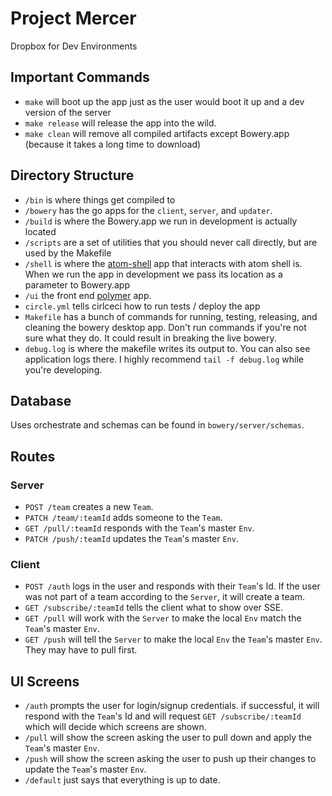 # Project Mercer
Dropbox for Dev Environments

## Important Commands
- `make` will boot up the app just as the user would boot it up and a dev version of the server
- `make release` will release the app into the wild.
- `make clean` will remove all compiled artifacts except Bowery.app (because it takes a long time to download)

## Directory Structure
- `/bin` is where things get compiled to
- `/bowery` has the go apps for the `client`, `server`, and `updater`.
- `/build` is where the Bowery.app we run in development is actually located
- `/scripts` are a set of utilities that you should never call directly, but are used by the Makefile
- `/shell` is where the [atom-shell](github.com/atom/atom-shell) app that interacts with atom shell is. When we run the app in development we pass its location as a parameter to Bowery.app
- `/ui` the front end [polymer](polymer-project.org) app.
- `circle.yml` tells cirlceci how to run tests / deploy the app
- `Makefile` has a bunch of commands for running, testing, releasing, and cleaning the bowery desktop app. Don't run commands if you're not sure what they do. It could result in breaking the live bowery.
- `debug.log` is where the makefile writes its output to. You can also see application logs there. I highly recommend `tail -f debug.log` while you're developing.

## Database
Uses orchestrate and schemas can be found in `bowery/server/schemas`.

## Routes
### Server
- `POST /team` creates a new `Team`.
- `PATCH /team/:teamId` adds someone to the `Team`.
- `GET /pull/:teamId` responds with the `Team`'s master `Env`.
- `PATCH /push/:teamId` updates the `Team`'s master `Env`.

### Client
- `POST /auth` logs in the user and responds with their `Team`'s Id. If the user was not part of a team according to the `Server`, it will create a team.
- `GET /subscribe/:teamId` tells the client what to show over SSE.
- `GET /pull` will work with the `Server` to make the local `Env` match the `Team`'s master `Env`.
- `GET /push` will tell the `Server` to make the local `Env` the `Team`'s master `Env`. They may have to pull first.

## UI Screens
- `/auth` prompts the user for login/signup credentials. if successful, it will respond with the `Team`'s Id and will request `GET /subscribe/:teamId` which will decide which screens are shown.
- `/pull` will show the screen asking the user to pull down and apply the `Team`'s master `Env`.
- `/push` will show the screen asking the user to push up their changes to update the `Team`'s master `Env`.
- `/default` just says that everything is up to date.
